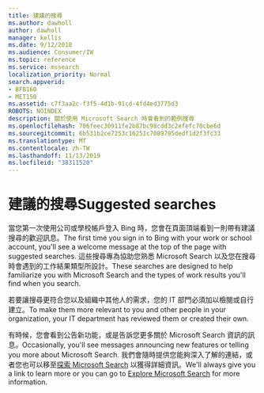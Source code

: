 ```yaml
---
title: 建議的搜尋
ms.author: dawholl
author: dawholl
manager: kellis
ms.date: 9/12/2018
ms.audience: Consumer/IW
ms.topic: reference
ms.service: mssearch
localization_priority: Normal
search.appverid:
- BFB160
- MET150
ms.assetid: c7f3aa2c-f3f5-4d1b-91cd-4fd4ed3775d3
ROBOTS: NOINDEX
description: 關於使用 Microsoft Search 時會看到的範例搜尋
ms.openlocfilehash: 706feec30911fe2b87bc98cdd3c2efefc70cbe6d
ms.sourcegitcommit: 6b531b2ce7253c16251c7089795dedf1d2f3fc33
ms.translationtype: MT
ms.contentlocale: zh-TW
ms.lasthandoff: 11/13/2019
ms.locfileid: "38311520"
---
```

# <a name="suggested-searches"></a><span data-ttu-id="4d778-103">建議的搜尋</span><span class="sxs-lookup"><span data-stu-id="4d778-103">Suggested searches</span></span>

<span data-ttu-id="4d778-104">當您第一次使用公司或學校帳戶登入 Bing 時，您會在頁面頂端看到一則帶有建議搜尋的歡迎訊息。</span><span class="sxs-lookup"><span data-stu-id="4d778-104">The first time you sign in to Bing with your work or school account, you'll see a welcome message at the top of the page with suggested searches.</span></span> <span data-ttu-id="4d778-105">這些搜尋專為協助您熟悉 Microsoft Search 以及您在搜尋時會遇到的工作結果類型所設計。</span><span class="sxs-lookup"><span data-stu-id="4d778-105">These searches are designed to help familiarize you with Microsoft Search and the types of work results you'll find when you search.</span></span>
  
<span data-ttu-id="4d778-106">若要讓搜尋更符合您以及組織中其他人的需求，您的 IT 部門必須加以檢閱或自行建立。</span><span class="sxs-lookup"><span data-stu-id="4d778-106">To make them more relevant to you and other people in your organization, your IT department has reviewed them or created their own.</span></span>
  
<span data-ttu-id="4d778-107">有時候，您會看到公告新功能，或是告訴您更多關於 Microsoft Search 資訊的訊息。</span><span class="sxs-lookup"><span data-stu-id="4d778-107">Occasionally, you'll see messages announcing new features or telling you more about Microsoft Search.</span></span> <span data-ttu-id="4d778-108">我們會隨時提供您能夠深入了解的連結，或者您也可以移至[探索 Microsoft Search](https://www.bing.com/business/explore) 以獲得詳細資訊。</span><span class="sxs-lookup"><span data-stu-id="4d778-108">We'll always give you a link to learn more or you can go to [Explore Microsoft Search](https://www.bing.com/business/explore) for more information.</span></span> 

  

